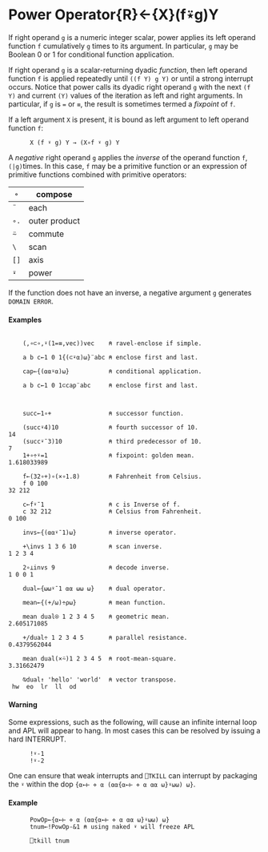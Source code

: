 




<h1 class="heading"><span class="name">Power Operator</span><span class="command">{R}←{X}(f⍣g)Y</span></h1>

If right operand `g` is a numeric integer scalar, power applies its left operand function `f` cumulatively `g` times to its argument. In particular, `g` may be Boolean 0 or 1 for conditional function application.


If right operand `g` is a scalar-returning dyadic *function*, then left operand function `f` is applied repeatedly until `((f Y) g Y)` or until a strong interrupt occurs. Notice that power calls its dyadic right operand `g` with the next `(f Y)` and current `(Y)` values of the iteration as left and right arguments. In particular, if `g` is `=` or `≡`, the result is sometimes termed a *fixpoint* of `f`.


If a left argument `X` is present, it is bound as left argument to left operand function `f`:
```apl
      X (f ⍣ g) Y → (X∘f ⍣ g) Y
```




A *negative* right operand `g` applies the *inverse* of the operand function `f`, `(|g)`times. In this case, `f` may be a primitive function or an expression of primitive functions combined with primitive operators:

| `∘` | compose |
| --- | ---  |
| `¨` | each |
| `∘.` | outer product |
| `⍨` | commute |
| `\` | scan |
| `[]` | axis |
| `⍣` | power |



If the function does not have an inverse, a negative argument `g` generates `DOMAIN ERROR`.

#### Examples
```apl
 
    (,∘⊂∘,⍣(1=≡,vec))vec    ⍝ ravel-enclose if simple.
 
    a b c←1 0 1{(⊂⍣⍺)⍵}¨abc ⍝ enclose first and last.
 
    cap←{(⍺⍺⍣⍺)⍵}           ⍝ conditional application.
 
    a b c←1 0 1⊂cap¨abc     ⍝ enclose first and last.
```
```apl

 
    succ←1∘+                ⍝ successor function.
 
    (succ⍣4)10              ⍝ fourth successor of 10. 
14
    (succ⍣¯3)10             ⍝ third predecessor of 10.
7
    1+∘÷⍣=1                 ⍝ fixpoint: golden mean.
1.618033989
 
    f←(32∘+)∘(×∘1.8)        ⍝ Fahrenheit from Celsius.
    f 0 100
32 212
 
    c←f⍣¯1                  ⍝ c is Inverse of f.
    c 32 212                ⍝ Celsius from Fahrenheit.
0 100
 
    invs←{(⍺⍺⍣¯1)⍵}         ⍝ inverse operator.
 
    +\invs 1 3 6 10         ⍝ scan inverse.
1 2 3 4
 
    2∘⊥invs 9               ⍝ decode inverse.
1 0 0 1
 
    dual←{⍵⍵⍣¯1 ⍺⍺ ⍵⍵ ⍵}    ⍝ dual operator.
 
    mean←{(+/⍵)÷⍴⍵}         ⍝ mean function.
 
    mean dual⍟ 1 2 3 4 5    ⍝ geometric mean.
2.605171085
 
    +/dual÷ 1 2 3 4 5       ⍝ parallel resistance.
0.4379562044
 
    mean dual(×⍨)1 2 3 4 5  ⍝ root-mean-square.
3.31662479
 
    ⍉dual↑ 'hello' 'world'  ⍝ vector transpose.
 hw  eo  lr  ll  od
```

#### Warning


Some expressions, such as the following, will cause an infinite internal loop and APL will appear to hang. In most cases this can be resolved by issuing a hard INTERRUPT.
```apl
      !⍣-1
      !⍣-2
```


One can ensure that weak interrupts and `⎕TKILL` can interrupt by packaging the `⍣` within the dop      `{⍺←⊢ ⋄ ⍺ (⍺⍺{⍺←⊢ ⋄ ⍺ ⍺⍺ ⍵}⍣⍵⍵) ⍵}`.

#### Example
```apl
      PowOp←{⍺←⊢ ⋄ ⍺ (⍺⍺{⍺←⊢ ⋄ ⍺ ⍺⍺ ⍵}⍣⍵⍵) ⍵}
      tnum←!PowOp-&1 ⍝ using naked ⍣ will freeze APL

      ⎕tkill tnum
```


